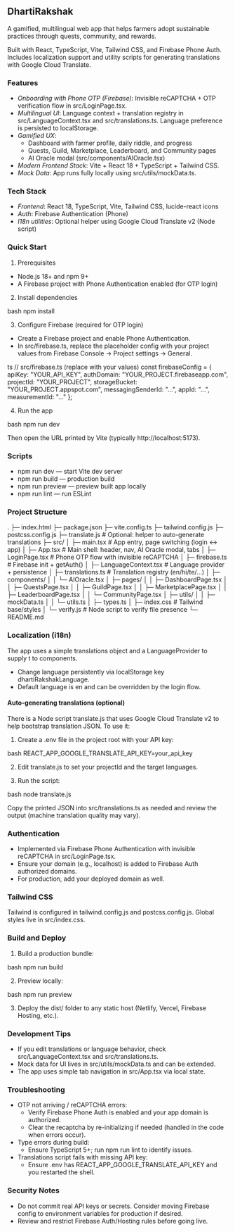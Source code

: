 ## DhartiRakshak

A gamified, multilingual web app that helps farmers adopt sustainable practices through quests, community, and rewards.

Built with React, TypeScript, Vite, Tailwind CSS, and Firebase Phone Auth. Includes localization support and utility scripts for generating translations with Google Cloud Translate.

### Features

- *Onboarding with Phone OTP (Firebase)*: Invisible reCAPTCHA + OTP verification flow in src/LoginPage.tsx.
- *Multilingual UI*: Language context + translation registry in src/LanguageContext.tsx and src/translations.ts. Language preference is persisted to localStorage.
- *Gamified UX*:
  - Dashboard with farmer profile, daily riddle, and progress
  - Quests, Guild, Marketplace, Leaderboard, and Community pages
  - AI Oracle modal (src/components/AIOracle.tsx)
- *Modern Frontend Stack*: Vite + React 18 + TypeScript + Tailwind CSS.
- *Mock Data*: App runs fully locally using src/utils/mockData.ts.

### Tech Stack

- *Frontend*: React 18, TypeScript, Vite, Tailwind CSS, lucide-react icons
- *Auth*: Firebase Authentication (Phone)
- *I18n utilities*: Optional helper using Google Cloud Translate v2 (Node script)

### Quick Start

1) Prerequisites

- Node.js 18+ and npm 9+
- A Firebase project with Phone Authentication enabled (for OTP login)

2) Install dependencies

bash
npm install


3) Configure Firebase (required for OTP login)

- Create a Firebase project and enable Phone Authentication.
- In src/firebase.ts, replace the placeholder config with your project values from Firebase Console → Project settings → General.

ts
// src/firebase.ts (replace with your values)
const firebaseConfig = {
  apiKey: "YOUR_API_KEY",
  authDomain: "YOUR_PROJECT.firebaseapp.com",
  projectId: "YOUR_PROJECT",
  storageBucket: "YOUR_PROJECT.appspot.com",
  messagingSenderId: "...",
  appId: "...",
  measurementId: "..."
};


4) Run the app

bash
npm run dev


Then open the URL printed by Vite (typically http://localhost:5173).

### Scripts

- npm run dev — start Vite dev server
- npm run build — production build
- npm run preview — preview built app locally
- npm run lint — run ESLint

### Project Structure


.
├─ index.html
├─ package.json
├─ vite.config.ts
├─ tailwind.config.js
├─ postcss.config.js
├─ translate.js                 # Optional: helper to auto-generate translations
├─ src/
│  ├─ main.tsx                  # App entry, page switching (login ↔ app)
│  ├─ App.tsx                   # Main shell: header, nav, AI Oracle modal, tabs
│  ├─ LoginPage.tsx             # Phone OTP flow with invisible reCAPTCHA
│  ├─ firebase.ts               # Firebase init + getAuth()
│  ├─ LanguageContext.tsx       # Language provider + persistence
│  ├─ translations.ts           # Translation registry (en/hi/te/...)
│  ├─ components/
│  │  └─ AIOracle.tsx
│  ├─ pages/
│  │  ├─ DashboardPage.tsx
│  │  ├─ QuestsPage.tsx
│  │  ├─ GuildPage.tsx
│  │  ├─ MarketplacePage.tsx
│  │  ├─ LeaderboardPage.tsx
│  │  └─ CommunityPage.tsx
│  ├─ utils/
│  │  ├─ mockData.ts
│  │  └─ utils.ts
│  ├─ types.ts
│  ├─ index.css                 # Tailwind base/styles
│  └─ verify.js                 # Node script to verify file presence
└─ README.md


### Localization (i18n)

The app uses a simple translations object and a LanguageProvider to supply t to components.

- Change language persistently via localStorage key dhartiRakshakLanguage.
- Default language is en and can be overridden by the login flow.

#### Auto-generating translations (optional)

There is a Node script translate.js that uses Google Cloud Translate v2 to help bootstrap translation JSON. To use it:

1) Create a .env file in the project root with your API key:

bash
REACT_APP_GOOGLE_TRANSLATE_API_KEY=your_api_key


2) Edit translate.js to set your projectId and the target languages.

3) Run the script:

bash
node translate.js


Copy the printed JSON into src/translations.ts as needed and review the output (machine translation quality may vary).

### Authentication

- Implemented via Firebase Phone Authentication with invisible reCAPTCHA in src/LoginPage.tsx.
- Ensure your domain (e.g., localhost) is added to Firebase Auth authorized domains.
- For production, add your deployed domain as well.

### Tailwind CSS

Tailwind is configured in tailwind.config.js and postcss.config.js. Global styles live in src/index.css.

### Build and Deploy

1) Build a production bundle:

bash
npm run build


2) Preview locally:

bash
npm run preview


3) Deploy the dist/ folder to any static host (Netlify, Vercel, Firebase Hosting, etc.).

### Development Tips

- If you edit translations or language behavior, check src/LanguageContext.tsx and src/translations.ts.
- Mock data for UI lives in src/utils/mockData.ts and can be extended.
- The app uses simple tab navigation in src/App.tsx via local state.

### Troubleshooting

- OTP not arriving / reCAPTCHA errors:
  - Verify Firebase Phone Auth is enabled and your app domain is authorized.
  - Clear the recaptcha by re-initializing if needed (handled in the code when errors occur).
- Type errors during build:
  - Ensure TypeScript 5+; run npm run lint to identify issues.
- Translations script fails with missing API key:
  - Ensure .env has REACT_APP_GOOGLE_TRANSLATE_API_KEY and you restarted the shell.

### Security Notes

- Do not commit real API keys or secrets. Consider moving Firebase config to environment variables for production if desired.
- Review and restrict Firebase Auth/Hosting rules before going live.
